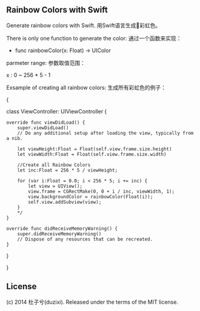 Rainbow Colors with Swift
-------------------------

Generate rainbow colors with Swift.
用Swift语言生成🌈彩虹色。

There is only one function to generate the color:
通过一个函数来实现：


- func rainbowColor(x: Float) -> UIColor


parmeter range: 
参数取值范围：

x : 0 ~ 256 * 5 - 1


Exsample of creating all rainbow colors:
生成所有彩虹色的例子：

{

class ViewController: UIViewController {
                            
    override func viewDidLoad() {
        super.viewDidLoad()
        // Do any additional setup after loading the view, typically from a nib.
        
        let viewHeight:Float = Float(self.view.frame.size.height)
        let viewWidth:Float = Float(self.view.frame.size.width)
        
        //Create all Rainbow Colors
        let inc:Float = 256 * 5 / viewHeight;
        
        for (var i:Float = 0.0; i < 256 * 5; i += inc) {
            let view = UIView();
            view.frame = CGRectMake(0, 0 + i / inc, viewWidth, 1);
            view.backgroundColor = rainbowColor(Float(i));
            self.view.addSubview(view);
        }
        */
    }

    override func didReceiveMemoryWarning() {
        super.didReceiveMemoryWarning()
        // Dispose of any resources that can be recreated.
    }
}

}

License
-------
(c) 2014 杜子兮(duzixi). Released under the terms of the MIT license.
